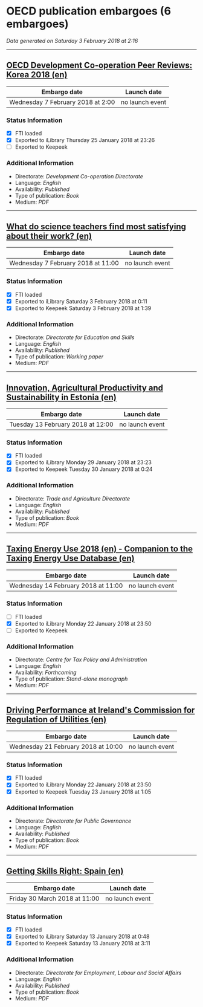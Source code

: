 # OECD publication embargoes (6 embargoes)

*Data generated on Saturday 3 February 2018 at 2:16*

------

## [OECD Development Co-operation Peer Reviews: Korea 2018 (en)](https://doi.org/10.1787/9789264288829-en)

Embargo date | Launch date
-------------|------------
Wednesday 7 February 2018 at 2:00 | no launch event

### Status Information
- [x] FTI loaded 
- [x] Exported to iLibrary Thursday 25 January 2018 at 23:26
- [ ] Exported to Keepeek

### Additional Information

* Directorate: *Development Co-operation Directorate*
* Language: *English*
* Availability: *Published*
* Type of publication: *Book*
* Medium: *PDF*

------

## [What do science teachers find most satisfying about their work? (en)](https://doi.org/10.1787/3e711a23-en)

Embargo date | Launch date
-------------|------------
Wednesday 7 February 2018 at 11:00 | no launch event

### Status Information
- [x] FTI loaded 
- [x] Exported to iLibrary Saturday 3 February 2018 at 0:11
- [x] Exported to Keepeek Saturday 3 February 2018 at 1:39

### Additional Information

* Directorate: *Directorate for Education and Skills*
* Language: *English*
* Availability: *Published*
* Type of publication: *Working paper*
* Medium: *PDF*

------

## [Innovation, Agricultural Productivity and Sustainability in Estonia (en)](https://doi.org/10.1787/9789264288744-en)

Embargo date | Launch date
-------------|------------
Tuesday 13 February 2018 at 12:00 | no launch event

### Status Information
- [x] FTI loaded 
- [x] Exported to iLibrary Monday 29 January 2018 at 23:23
- [x] Exported to Keepeek Tuesday 30 January 2018 at 0:24

### Additional Information

* Directorate: *Trade and Agriculture Directorate*
* Language: *English*
* Availability: *Published*
* Type of publication: *Book*
* Medium: *PDF*

------

## [Taxing Energy Use 2018 (en) - Companion to the Taxing Energy Use Database (en)](https://doi.org/10.1787/9789264289635-en)

Embargo date | Launch date
-------------|------------
Wednesday 14 February 2018 at 11:00 | no launch event

### Status Information
- [ ] FTI loaded
- [x] Exported to iLibrary Monday 22 January 2018 at 23:50
- [ ] Exported to Keepeek

### Additional Information

* Directorate: *Centre for Tax Policy and Administration*
* Language: *English*
* Availability: *Forthcoming*
* Type of publication: *Stand-alone monograph*
* Medium: *PDF*

------

## [Driving Performance at Ireland's Commission for Regulation of Utilities (en)](https://doi.org/10.1787/9789264190061-en)

Embargo date | Launch date
-------------|------------
Wednesday 21 February 2018 at 10:00 | no launch event

### Status Information
- [x] FTI loaded 
- [x] Exported to iLibrary Monday 22 January 2018 at 23:50
- [x] Exported to Keepeek Tuesday 23 January 2018 at 1:05

### Additional Information

* Directorate: *Directorate for Public Governance*
* Language: *English*
* Availability: *Published*
* Type of publication: *Book*
* Medium: *PDF*

------

## [Getting Skills Right: Spain (en)](https://doi.org/10.1787/9789264282346-en)

Embargo date | Launch date
-------------|------------
Friday 30 March 2018 at 11:00 | no launch event

### Status Information
- [x] FTI loaded 
- [x] Exported to iLibrary Saturday 13 January 2018 at 0:48
- [x] Exported to Keepeek Saturday 13 January 2018 at 3:11

### Additional Information

* Directorate: *Directorate for Employment, Labour and Social Affairs*
* Language: *English*
* Availability: *Published*
* Type of publication: *Book*
* Medium: *PDF*